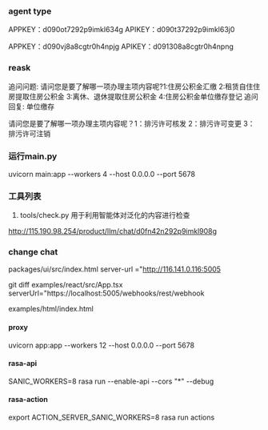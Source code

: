 ### agent type
<!-- 事项匹配机器人 -->
APPKEY：d090ot7292p9imkl634g
APIKEY：d090t37292p9imkl63j0

<!-- 意图匹配机器人 -->
APPKEY：d090vj8a8cgtr0h4npjg
APIKEY：d091308a8cgtr0h4npng


### reask

追问问题:
请问您是要了解哪一项办理主项内容呢?1:住房公积金汇缴 2:租赁自住住房提取住房公积金 3:离休、退休提取住房公积金 4:住房公积金单位缴存登记
追问回复:
单位缴存


请问您是要了解哪一项办理主项内容呢？1：排污许可核发 2：排污许可变更 3：排污许可注销


### 运行main.py

uvicorn main:app --workers 4 --host 0.0.0.0 --port 5678

### 工具列表

1. tools/check.py 用于利用智能体对泛化的内容进行检查

http://115.190.98.254/product/llm/chat/d0fn42n292p9imkl908g

### change chat
 packages/ui/src/index.html 
 server-url ="http://116.141.0.116:5005

 git diff examples/react/src/App.tsx
 serverUrl="https://localhost:5005/webhooks/rest/webhook

 examples/html/index.html


 #### proxy

 uvicorn app:app --workers 12 --host 0.0.0.0 --port 5678

#### rasa-api
 SANIC_WORKERS=8 rasa run --enable-api --cors "*" --debug

#### rasa-action
export ACTION_SERVER_SANIC_WORKERS=8
rasa run actions 
